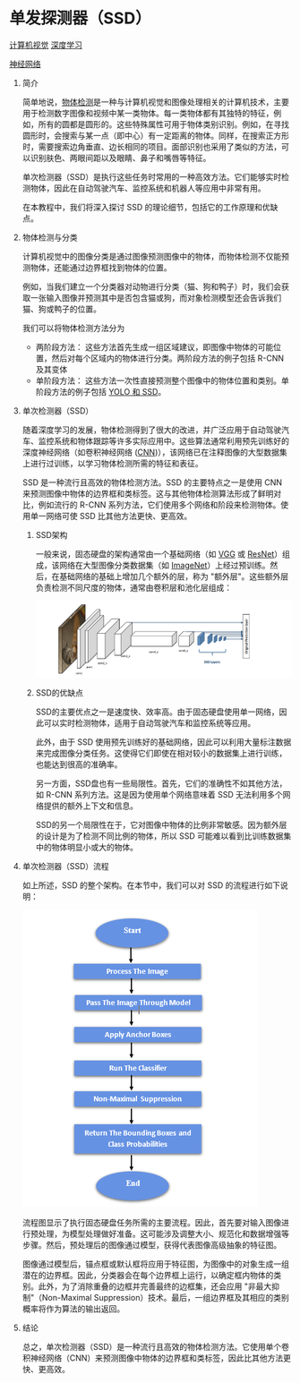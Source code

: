 # 单发探测器（SSD）

[计算机视觉](https://www.baeldung.com/cs/category/ai/computer-vision) [深度学习](https://www.baeldung.com/cs/category/ai/deep-learning)

[神经网络](https://www.baeldung.com/cs/tag/neural-networks)

1. 简介

    简单地说，[物体检测](https://www.baeldung.com/cs/object-recognition-tasks-differences)是一种与计算机视觉和图像处理相关的计算机技术，主要用于检测数字图像和视频中某一类物体。每一类物体都有其独特的特征，例如，所有的圆都是圆形的。这些特殊属性可用于物体类别识别。例如，在寻找圆形时，会搜索与某一点（即中心）有一定距离的物体。同样，在搜索正方形时，需要搜索边角垂直、边长相同的项目。面部识别也采用了类似的方法，可以识别肤色、两眼间距以及眼睛、鼻子和嘴唇等特征。

    单次检测器（SSD）是执行这些任务时常用的一种高效方法。它们能够实时检测物体，因此在自动驾驶汽车、监控系统和机器人等应用中非常有用。

    在本教程中，我们将深入探讨 SSD 的理论细节，包括它的工作原理和优缺点。

2. 物体检测与分类

    计算机视觉中的图像分类是通过图像预测图像中的物体，而物体检测不仅能预测物体，还能通过边界框找到物体的位置。

    例如，当我们建立一个分类器对动物进行分类（猫、狗和鸭子）时，我们会获取一张输入图像并预测其中是否包含猫或狗，而对象检测模型还会告诉我们猫、狗或鸭子的位置。

    我们可以将物体检测方法分为

    - 两阶段方法： 这些方法首先生成一组区域建议，即图像中物体的可能位置，然后对每个区域内的物体进行分类。两阶段方法的例子包括 R-CNN 及其变体
    - 单阶段方法： 这些方法一次性直接预测整个图像中的物体位置和类别。单阶段方法的例子包括 [YOLO 和 SSD](https://www.baeldung.com/cs/object-detection-ssd-yolo)。

3. 单次检测器（SSD）

    随着深度学习的发展，物体检测得到了很大的改进，并广泛应用于自动驾驶汽车、监控系统和物体跟踪等许多实际应用中。这些算法通常利用预先训练好的深度神经网络（如卷积神经网络 ([CNN](https://www.baeldung.com/cs/ai-convolutional-neural-networks))），该网络已在注释图像的大型数据集上进行过训练，以学习物体检测所需的特征和表征。

    SSD 是一种流行且高效的物体检测方法。SSD 的主要特点之一是使用 CNN 来预测图像中物体的边界框和类标签。这与其他物体检测算法形成了鲜明对比，例如流行的 R-CNN 系列方法，它们使用多个网络和阶段来检测物体。使用单一网络可使 SSD 比其他方法更快、更高效。

    1. SSD架构

        一般来说，固态硬盘的架构通常由一个基础网络（如 [VGG](https://www.baeldung.com/cs/neural-network-backbone) 或 [ResNet](https://www.baeldung.com/cs/residual-networks)）组成，该网络在大型图像分类数据集（如 [ImageNet](https://papers.nips.cc/paper/2012/hash/c399862d3b9d6b76c8436e924a68c45b-Abstract.html)）上经过预训练。然后，在基础网络的基础上增加几个额外的层，称为 "额外层"。这些额外层负责检测不同尺度的物体，通常由卷积层和池化层组成：

        ![SSD](pic/SSD.webp)

    2. SSD的优缺点

        SSD的主要优点之一是速度快、效率高。由于固态硬盘使用单一网络，因此可以实时检测物体，适用于自动驾驶汽车和监控系统等应用。

        此外，由于 SSD 使用预先训练好的基础网络，因此可以利用大量标注数据来完成图像分类任务。这使得它们即使在相对较小的数据集上进行训练，也能达到很高的准确率。

        另一方面，SSD盘也有一些局限性。首先，它们的准确性不如其他方法，如 R-CNN 系列方法。这是因为使用单个网络意味着 SSD 无法利用多个网络提供的额外上下文和信息。

        SSD的另一个局限性在于，它对图像中物体的比例非常敏感。因为额外层的设计是为了检测不同比例的物体，所以 SSD 可能难以看到比训练数据集中的物体明显小或大的物体。

4. 单次检测器（SSD）流程

    如上所述，SSD 的整个架构。在本节中，我们可以对 SSD 的流程进行如下说明：

    ![SSD流程](pic/SSD-Flow-1.webp)

    流程图显示了执行固态硬盘任务所需的主要流程。因此，首先要对输入图像进行预处理，为模型处理做好准备。这可能涉及调整大小、规范化和数据增强等步骤。然后，预处理后的图像通过模型，获得代表图像高级抽象的特征图。

    图像通过模型后，锚点框或默认框将应用于特征图，为图像中的对象生成一组潜在的边界框。因此，分类器会在每个边界框上运行，以确定框内物体的类别。此外，为了消除重叠的边框并完善最终的边框集，还会应用 "非最大抑制"（Non-Maximal Suppression）技术。最后，一组边界框及其相应的类别概率将作为算法的输出返回。

5. 结论

    总之，单次检测器（SSD）是一种流行且高效的物体检测方法。它使用单个卷积神经网络（CNN）来预测图像中物体的边界框和类标签，因此比其他方法更快、更高效。
